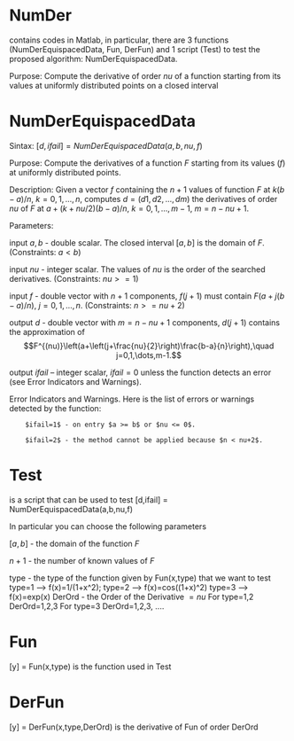 # NumDer
contains codes in Matlab, in particular, there are 3 functions (NumDerEquispacedData, Fun, DerFun) and 1 script (Test) to test the proposed algorithm: NumDerEquispacedData.

Purpose: Compute the derivative of order $nu$ of a function starting from its values at uniformly distributed points on a closed interval
# NumDerEquispacedData
Sintax: $[d,ifail]=NumDerEquispacedData(a,b,nu,f)$

Purpose: Compute the derivatives of a function $F$ starting from its values ($f$) at uniformly distributed points.

Description: Given a vector $f$ containing the $n+1$ values of function $F$ at $k(b-a)/n$, $k=0,1,...,n,$ computes 
$d=(d1,d2,...,dm)$ the derivatives of order $nu$ of $F$ at $a+(k+nu/2)(b-a)/n,$ $k=0,1,...,m-1$, $m=n-nu+1.$

Parameters:

input $a, b$ - double scalar. The closed interval $[a,b]$ is the domain of $F$. (Constraints: $a < b$)

input $nu$ - integer scalar.  The values of $nu$ is the order of the searched derivatives. (Constraints: $nu>= 1$)

input $f$ - double vector with $n+1$ components, $f(j+1)$ must contain $F\left(a+j(b-a)/n\right)$, $j=0,1,\dots,n$. (Constraints: $n>= nu+2$)

output $d$ - double vector with $m=n-nu+1$ components, $d(j+1)$  contains the approximation of $$F^{(nu)}\left(a+\left(j+\frac{nu}{2}\right)\frac{b-a}{n}\right),\quad j=0,1,\dots,m-1.$$ 

output $ifail$ – integer scalar, $ifail=0$ unless the function detects an error (see Error Indicators and Warnings).
    
Error Indicators and Warnings. Here is the list of errors or warnings detected by the function:
        
        $ifail=1$ - on entry $a >= b$ or $nu <= 0$.
 	
        $ifail=2$ - the method cannot be applied because $n < nu+2$.
    
# Test
is a script that can be used to test [d,ifail] = NumDerEquispacedData(a,b,nu,f)

In particular you can choose the following parameters

$[a,b]$ - the domain of the function $F$

$n+1$ - the number of known values of $F$

type  -  the type of the function given by Fun(x,type) that we want to test 
    type=1 --> f(x)=1/(1+x^2);
    type=2 --> f(x)=cos((1+x)^2)
    type=3 --> f(x)=exp(x)
DerOrd - the Order of the Derivative $= nu$
    For type=1,2   DerOrd=1,2,3
    For type=3   DerOrd=1,2,3, ....
# Fun
[y] = Fun(x,type) is the function used in Test
# DerFun
[y] = DerFun(x,type,DerOrd) is the derivative of Fun of order DerOrd
